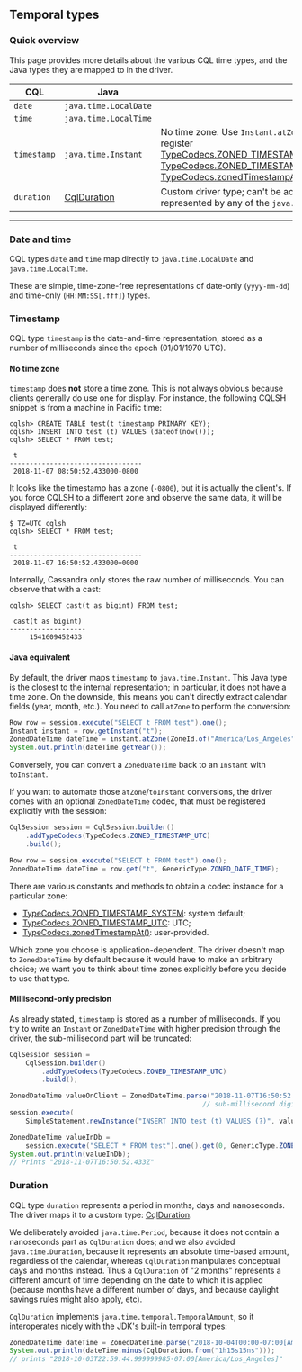 <!--
Licensed to the Apache Software Foundation (ASF) under one
or more contributor license agreements.  See the NOTICE file
distributed with this work for additional information
regarding copyright ownership.  The ASF licenses this file
to you under the Apache License, Version 2.0 (the
"License"); you may not use this file except in compliance
with the License.  You may obtain a copy of the License at

  http://www.apache.org/licenses/LICENSE-2.0

Unless required by applicable law or agreed to in writing,
software distributed under the License is distributed on an
"AS IS" BASIS, WITHOUT WARRANTIES OR CONDITIONS OF ANY
KIND, either express or implied.  See the License for the
specific language governing permissions and limitations
under the License.
-->

## Temporal types

### Quick overview

This page provides more details about the various CQL time types, and the Java types they are mapped
to in the driver.

| CQL | Java | |
|---|---|---|
|`date` | `java.time.LocalDate` ||
|`time` | `java.time.LocalTime` ||
|`timestamp` | `java.time.Instant` | No time zone. Use `Instant.atZone` or register [TypeCodecs.ZONED_TIMESTAMP_SYSTEM], [TypeCodecs.ZONED_TIMESTAMP_UTC] or [TypeCodecs.zonedTimestampAt()] |
|`duration` | [CqlDuration] | Custom driver type; can't be accurately represented by any of the `java.time` types. |

-----

### Date and time

CQL types `date` and `time` map directly to `java.time.LocalDate` and `java.time.LocalTime`.

These are simple, time-zone-free representations of date-only (`yyyy-mm-dd`) and time-only
(`HH:MM:SS[.fff]`) types.

### Timestamp

CQL type `timestamp` is the date-and-time representation, stored as a number of milliseconds since
the epoch (01/01/1970 UTC).
 
 
#### No time zone

`timestamp` does **not** store a time zone. This is not always obvious because clients generally do
use one for display. For instance, the following CQLSH snippet is from a machine in Pacific time: 

```
cqlsh> CREATE TABLE test(t timestamp PRIMARY KEY);
cqlsh> INSERT INTO test (t) VALUES (dateof(now()));
cqlsh> SELECT * FROM test;

 t
---------------------------------
 2018-11-07 08:50:52.433000-0800
```

It looks like the timestamp has a zone (`-0800`), but it is actually the client's. If you force
CQLSH to a different zone and observe the same data, it will be displayed differently:

```
$ TZ=UTC cqlsh
cqlsh> SELECT * FROM test;

 t
---------------------------------
 2018-11-07 16:50:52.433000+0000
```

Internally, Cassandra only stores the raw number of milliseconds. You can observe that with a cast:  

```
cqlsh> SELECT cast(t as bigint) FROM test;

 cast(t as bigint)
-------------------
     1541609452433
```

#### Java equivalent

By default, the driver maps `timestamp` to `java.time.Instant`. This Java type is the closest to the
internal representation; in particular, it does not have a time zone. On the downside, this means
you can't directly extract calendar fields (year, month, etc.). You need to call `atZone` to perform
the conversion: 

```java
Row row = session.execute("SELECT t FROM test").one();
Instant instant = row.getInstant("t");
ZonedDateTime dateTime = instant.atZone(ZoneId.of("America/Los_Angeles"));
System.out.println(dateTime.getYear());
```

Conversely, you can convert a `ZonedDateTime` back to an `Instant` with `toInstant`.

If you want to automate those `atZone`/`toInstant` conversions, the driver comes with an optional
`ZonedDateTime` codec, that must be registered explicitly with the session:

```java
CqlSession session = CqlSession.builder()
    .addTypeCodecs(TypeCodecs.ZONED_TIMESTAMP_UTC)
    .build();

Row row = session.execute("SELECT t FROM test").one();
ZonedDateTime dateTime = row.get("t", GenericType.ZONED_DATE_TIME);
``` 

There are various constants and methods to obtain a codec instance for a particular zone:

* [TypeCodecs.ZONED_TIMESTAMP_SYSTEM]\: system default;
* [TypeCodecs.ZONED_TIMESTAMP_UTC]\: UTC;
* [TypeCodecs.zonedTimestampAt()]\: user-provided.

Which zone you choose is application-dependent. The driver doesn't map to `ZonedDateTime` by default
because it would have to make an arbitrary choice; we want you to think about time zones explicitly
before you decide to use that type.

#### Millisecond-only precision

As already stated, `timestamp` is stored as a number of milliseconds. If you try to write an
`Instant` or `ZonedDateTime` with higher precision through the driver, the sub-millisecond part will
be truncated:

```java
CqlSession session =
    CqlSession.builder()
        .addTypeCodecs(TypeCodecs.ZONED_TIMESTAMP_UTC)
        .build();

ZonedDateTime valueOnClient = ZonedDateTime.parse("2018-11-07T16:50:52.433395762Z");
                                                // sub-millisecond digits ^^^^^^
session.execute(
    SimpleStatement.newInstance("INSERT INTO test (t) VALUES (?)", valueOnClient));

ZonedDateTime valueInDb =
    session.execute("SELECT * FROM test").one().get(0, GenericType.ZONED_DATE_TIME);
System.out.println(valueInDb);
// Prints "2018-11-07T16:50:52.433Z"
```

### Duration

CQL type `duration` represents a period in months, days and nanoseconds. The driver maps it to a
custom type: [CqlDuration].

We deliberately avoided `java.time.Period`, because it does not contain a nanoseconds part as
`CqlDuration` does; and we also avoided `java.time.Duration`, because it represents an absolute
time-based amount, regardless of the calendar, whereas `CqlDuration` manipulates conceptual days and
months instead. Thus a `CqlDuration` of "2 months" represents a different amount of time depending
on the date to which it is applied (because months have a different number of days, and because
daylight savings rules might also apply, etc).

`CqlDuration` implements `java.time.temporal.TemporalAmount`, so it interoperates nicely with the
JDK's built-in temporal types:

```java
ZonedDateTime dateTime = ZonedDateTime.parse("2018-10-04T00:00-07:00[America/Los_Angeles]");
System.out.println(dateTime.minus(CqlDuration.from("1h15s15ns")));
// prints "2018-10-03T22:59:44.999999985-07:00[America/Los_Angeles]"
```

[CqlDuration]:                       https://docs.datastax.com/en/drivers/java/4.5/com/datastax/oss/driver/api/core/data/CqlDuration.html
[TypeCodecs.ZONED_TIMESTAMP_SYSTEM]: https://docs.datastax.com/en/drivers/java/4.5/com/datastax/oss/driver/api/core/type/codec/TypeCodecs.html#ZONED_TIMESTAMP_SYSTEM
[TypeCodecs.ZONED_TIMESTAMP_UTC]:    https://docs.datastax.com/en/drivers/java/4.5/com/datastax/oss/driver/api/core/type/codec/TypeCodecs.html#ZONED_TIMESTAMP_UTC
[TypeCodecs.zonedTimestampAt()]:     https://docs.datastax.com/en/drivers/java/4.5/com/datastax/oss/driver/api/core/type/codec/TypeCodecs.html#zonedTimestampAt-java.time.ZoneId-
